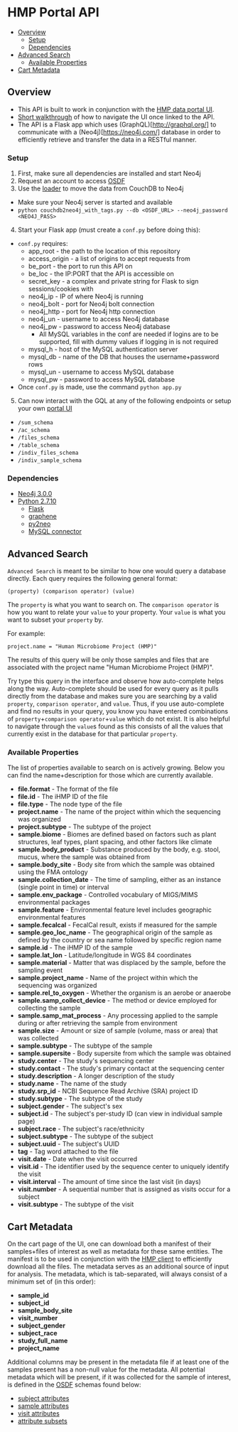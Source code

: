 # HMP Portal API

* [Overview](https://github.com/jmatsumura/ihmp_portal_api#overview)
  * [Setup](https://github.com/jmatsumura/ihmp_portal_api#setup)
  * [Dependencies](https://github.com/jmatsumura/ihmp_portal_api#dependencies)
* [Advanced Search](https://github.com/jmatsumura/ihmp_portal_api#advanced-search)
  * [Available Properties](https://github.com/jmatsumura/ihmp_portal_api#available-properties)
* [Cart Metadata](https://github.com/jmatsumura/ihmp_portal_api#cart-metadata)

## Overview

* This API is built to work in conjunction with the [HMP data portal UI]( https://github.com/jmatsumura/portal-ui). 
* [Short walkthrough](https://www.youtube.com/watch?v=hbSUBr8yWNY) of how to navigate the UI once linked to the API.
* The API is a Flask app which uses (GraphQL)[http://graphql.org/] to communicate with a (Neo4j)[https://neo4j.com/] database in order to efficiently retrieve and transfer the data in a RESTful manner. 

### Setup
1. First, make sure all dependencies are installed and start Neo4j
2. Request an account to access [OSDF](http://osdf.igs.umaryland.edu/)
3. Use the [loader](https://github.com/jmatsumura/iHMPDCC_new_fxns/blob/master/OSDF_to_Neo4j/couchdb2neo4j_with_tags.py) to move the data from CouchDB to Neo4j
 * Make sure your Neo4j server is started and available
 * `python couchdb2neo4j_with_tags.py --db <OSDF_URL> --neo4j_password <NEO4J_PASS>`
4. Start your Flask app (must create a `conf.py` before doing this):
 * `conf.py` requires:
   * app_root - the path to the location of this repository
   * access_origin - a list of origins to accept requests from
   * be_port - the port to run this API on
   * be_loc - the IP:PORT that the API is accessible on 
   * secret_key - a complex and private string for Flask to sign sessions/cookies with
   * neo4j_ip - IP of where Neo4j is running
   * neo4j_bolt - port for Neo4j bolt connection
   * neo4j_http - port for Neo4j http connection
   * neo4j_un - username to access Neo4j database
   * neo4j_pw - password to access Neo4j database
     * All MySQL variables in the conf are needed if logins are to be supported, fill with dummy values if logging in is not required
   * mysql_h - host of the MySQL authentication server
   * mysql_db - name of the DB that houses the username+password rows
   * mysql_un - username to access MySQL database
   * mysql_pw - password to access MySQL database
 * Once `conf.py` is made, use the command `python app.py`
5. Can now interact with the GQL at any of the following endpoints or setup your own [portal UI]( https://github.com/jmatsumura/portal-ui)
 * `/sum_schema`
 * `/ac_schema`
 * `/files_schema`
 * `/table_schema`
 * `/indiv_files_schema`
 * `/indiv_sample_schema`

### Dependencies
* [Neo4j 3.0.0](https://neo4j.com/release-notes/neo4j-3-0-0/)
* [Python 2.7.10](https://www.python.org/downloads/release/python-2710/)
  * [Flask](http://flask.pocoo.org/docs/0.12/installation/)
  * [graphene](http://docs.graphene-python.org/en/latest/quickstart/)
  * [py2neo](http://py2neo.org/v3/)
  * [MySQL connector](https://dev.mysql.com/doc/connector-python/en/connector-python-installation.html)

## Advanced Search

`Advanced Search` is meant to be similar to how one would query a database directly. Each query requires the following general format:
```
(property) (comparison operator) (value)
```
The `property` is what you want to search on. The `comparison operator` is how you want to relate your `value` to your property. Your `value` is what you want to subset your `property` by. 

For example:
```
project.name = "Human Microbiome Project (HMP)"
```
The results of this query will be only those samples and files that are associated with the project name "Human Microbiome Project (HMP)". 

Try type this query in the interface and observe how auto-complete helps along the way. Auto-complete should be used for every query as it pulls directly from the database and makes sure you are searching by a valid `property`, `comparison operator`, and `value`. Thus, if you use auto-complete and find no results in your query, you know you have entered combinations of `property`+`comparison operator`+`value` which do not exist. It is also helpful to navigate through the `value`s found as this consists of all the values that currently exist in the database for that particular `property`. 

### Available Properties

The list of properties available to search on is actively growing. Below you can find the name+description for those which are currently available.

* **file.format** - The format of the file
* **file.id** - The iHMP ID of the file
* **file.type** - The node type of the file
* **project.name** - The name of the project within which the sequencing was organized
* **project.subtype** - The subtype of the project
* **sample.biome** - Biomes are defined based on factors such as plant structures, leaf types, plant spacing, and other factors like climate
* **sample.body_product** - Substance produced by the body, e.g. stool, mucus, where the sample was obtained from
* **sample.body_site** - Body site from which the sample was obtained using the FMA ontology
* **sample.collection_date** - The time of sampling, either as an instance (single point in time) or interval
* **sample.env_package** - Controlled vocabulary of MIGS/MIMS environmental packages
* **sample.feature** - Environmental feature level includes geographic environmental features
* **sample.fecalcal** - FecalCal result, exists if measured for the sample
* **sample.geo_loc_name** - The geographical origin of the sample as defined by the country or sea name followed by specific region name
* **sample.id** - The iHMP ID of the sample
* **sample.lat_lon** - Latitude/longitude in WGS 84 coordinates
* **sample.material** - Matter that was displaced by the sample, before the sampling event
* **sample.project_name** - Name of the project within which the sequencing was organized
* **sample.rel_to_oxygen** - Whether the organism is an aerobe or anaerobe
* **sample.samp_collect_device** - The method or device employed for collecting the sample
* **sample.samp_mat_process** - Any processing applied to the sample during or after retrieving the sample from environment
* **sample.size** - Amount or size of sample (volume, mass or area) that was collected
* **sample.subtype** - The subtype of the sample
* **sample.supersite** - Body supersite from which the sample was obtained
* **study.center** - The study's sequencing center
* **study.contact** - The study's primary contact at the sequencing center
* **study.description** - A longer description of the study
* **study.name** - The name of the study
* **study.srp_id** - NCBI Sequence Read Archive (SRA) project ID
* **study.subtype** - The subtype of the study
* **subject.gender** - The subject's sex
* **subject.id** - The subject's per-study ID (can view in individual sample page)
* **subject.race** - The subject's race/ethnicity
* **subject.subtype** - The subtype of the subject
* **subject.uuid** - The subject's UUID
* **tag** - Tag word attached to the file
* **visit.date** - Date when the visit occurred
* **visit.id** - The identifier used by the sequence center to uniquely identify the visit
* **visit.interval** - The amount of time since the last visit (in days)
* **visit.number** - A sequential number that is assigned as visits occur for a subject
* **visit.subtype** - The subtype of the visit

## Cart Metadata

On the cart page of the UI, one can download both a manifest of their samples+files of interest as well as metadata for these same entities. The manifest is to be used in conjunction with the [HMP client](https://github.com/IGS/hmp_client) to efficiently download all the files. The metadata serves as an additional source of input for analysis. The metadata, which is tab-separated, will always consist of a minimum set of (in this order):
 * **sample_id**
 * **subject_id**
 * **sample_body_site**
 * **visit_number**
 * **subject_gender**
 * **subject_race**
 * **study_full_name**
 * **project_name**

Additional columns may be present in the metadata file if at least one of the samples present has a non-null value for the metadata. All potential metadata which will be present, if it was collected for the sample of interest, is defined in the [OSDF](https://github.com/IGS/OSDF) schemas found below:
* [subject attributes](https://github.com/ihmpdcc/osdf-schemas/blob/master/ihmp/schemas/subject_attr.json)
* [sample attributes](https://github.com/ihmpdcc/osdf-schemas/blob/master/ihmp/schemas/sample_attr.json)
* [visit attributes](https://github.com/ihmpdcc/osdf-schemas/blob/master/ihmp/schemas/visit_attr.json)
* [attribute subsets](https://github.com/ihmpdcc/osdf-schemas/tree/master/ihmp/aux)